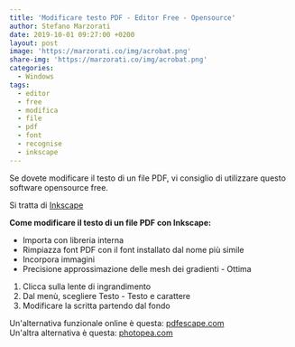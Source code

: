 ```yaml
---
title: 'Modificare testo PDF - Editor Free - Opensource'
author: Stefano Marzorati
date: 2019-10-01 09:27:00 +0200
layout: post
image: 'https://marzorati.co/img/acrobat.png'
share-img: 'https://marzorati.co/img/acrobat.png'
categories:
  - Windows
tags:
  - editor
  - free
  - modifica
  - file
  - pdf
  - font
  - recognise
  - inkscape
---
```

Se dovete modificare il testo di un file PDF, vi consiglio di utilizzare questo software opensource free.   

Si tratta di <a href="https://inkscape.org/" target="_blank">Inkscape</a>   

**Come modificare il testo di un file PDF con Inkscape:**   

- Importa con libreria interna
- Rimpiazza font PDF con il font installato dal nome più simile
- Incorpora immagini
- Precisione approssimazione delle mesh dei gradienti - Ottima

1. Clicca sulla lente di ingrandimento   
2. Dal menù, scegliere Testo - Testo e carattere   
3. Modificare la scritta partendo dal fondo   

Un'alternativa funzionale online è questa: <a href="https://www.pdfescape.com/open/" target="_blank">pdfescape.com</a>   
Un'altra alternativa è questa: <a href="https://www.photopea.com/" target="_blank">photopea.com</a>   
